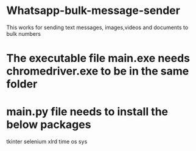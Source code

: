 # Whatsapp-bulk-message-sender
This works for sending text messages, images,videos and documents to bulk numbers


# The executable file main.exe needs chromedriver.exe to be in the same folder
# main.py file needs to install the below packages
tkinter
selenium
xlrd
time
os
sys
